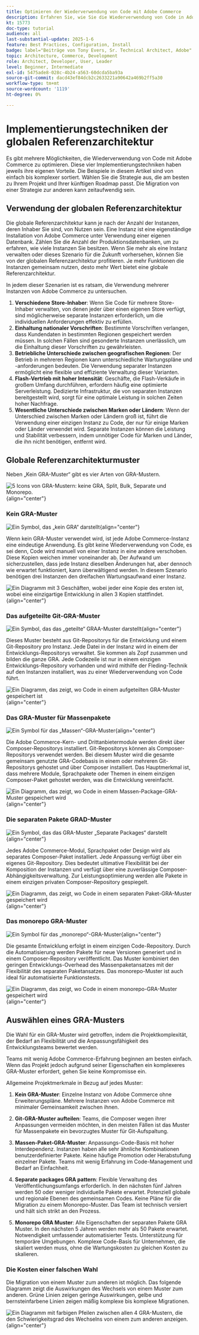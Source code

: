 ```yaml
---
title: Optimieren der Wiederverwendung von Code mit Adobe Commerce
description: Erfahren Sie, wie Sie die Wiederverwendung von Code in Adobe Commerce mit Mustern der globalen Referenzarchitektur optimieren und so die Leistung und Compliance über mehrere Instanzen hinweg verbessern können.
kt: 15773
doc-type: tutorial
audience: all
last-substantial-update: 2025-1-6
feature: Best Practices, Configuration, Install
badge: label="Beiträge von Tony Evers, Sr. Technical Architect, Adobe" type="Informative" url="https://www.linkedin.com/in/evers-tony/" tooltip="Beiträge von Tony Evers"
topic: Architecture, Commerce, Development
role: Architect, Developer, User, Leader
level: Beginner, Intermediate
exl-id: 5475ade8-028c-4b24-a563-60dcda5ba93a
source-git-commit: dacd43ef84dcb2c2633221a90642a469b2ff5a30
workflow-type: tm+mt
source-wordcount: '1119'
ht-degree: 0%

---
```


# Implementierungstechniken der globalen Referenzarchitektur

Es gibt mehrere Möglichkeiten, die Wiederverwendung von Code mit Adobe Commerce zu optimieren. Diese vier Implementierungstechniken haben jeweils ihre eigenen Vorteile. Die Beispiele in diesem Artikel sind von einfach bis komplexer sortiert. Wählen Sie die Strategie aus, die am besten zu Ihrem Projekt und Ihrer künftigen Roadmap passt. Die Migration von einer Strategie zur anderen kann zeitaufwendig sein.

## Verwendung der globalen Referenzarchitektur

Die globale Referenzarchitektur kann je nach der Anzahl der Instanzen, deren Inhaber Sie sind, von Nutzen sein. Eine Instanz ist eine eigenständige Installation von Adobe Commerce unter Verwendung einer eigenen Datenbank. Zählen Sie die Anzahl der Produktionsdatenbanken, um zu erfahren, wie viele Instanzen Sie besitzen. Wenn Sie mehr als eine Instanz verwalten oder dieses Szenario für die Zukunft vorhersehen, können Sie von der globalen Referenzarchitektur profitieren. Je mehr Funktionen die Instanzen gemeinsam nutzen, desto mehr Wert bietet eine globale Referenzarchitektur.

In jedem dieser Szenarien ist es ratsam, die Verwendung mehrerer Instanzen von Adobe Commerce zu untersuchen.

1. **Verschiedene Store-Inhaber**: Wenn Sie Code für mehrere Store-Inhaber verwalten, von denen jeder über einen eigenen Store verfügt, sind möglicherweise separate Instanzen erforderlich, um die individuellen Anforderungen effektiv zu erfüllen.
2. **Einhaltung nationaler Vorschriften**: Bestimmte Vorschriften verlangen, dass Kundendaten in bestimmten Regionen gespeichert werden müssen. In solchen Fällen sind gesonderte Instanzen unerlässlich, um die Einhaltung dieser Vorschriften zu gewährleisten.
3. **Betriebliche Unterschiede zwischen geografischen Regionen**: Der Betrieb in mehreren Regionen kann unterschiedliche Wartungspläne und -anforderungen bedeuten. Die Verwendung separater Instanzen ermöglicht eine flexible und effiziente Verwaltung dieser Varianten.
4. **Flash-Vertrieb mit hoher Intensität**: Geschäfte, die Flash-Verkäufe in großem Umfang durchführen, erfordern häufig eine optimierte Serverleistung. Dedizierte Infrastruktur, die von separaten Instanzen bereitgestellt wird, sorgt für eine optimale Leistung in solchen Zeiten hoher Nachfrage.
5. **Wesentliche Unterschiede zwischen Marken oder Ländern**: Wenn der Unterschied zwischen Marken oder Ländern groß ist, führt die Verwendung einer einzigen Instanz zu Code, der nur für einige Marken oder Länder verwendet wird. Separate Instanzen können die Leistung und Stabilität verbessern, indem unnötiger Code für Marken und Länder, die ihn nicht benötigen, entfernt wird.

## Globale Referenzarchitekturmuster

Neben „Kein GRA-Muster“ gibt es vier Arten von GRA-Mustern.

![5 Icons von GRA-Mustern: keine GRA, Split, Bulk, Separate und Monorepo.](/help/assets/global-reference-architecture/gra-patterns-horizontal.png){align="center"}

### Kein GRA-Muster

![Ein Symbol, das „kein GRA“ darstellt](/help/assets/global-reference-architecture/no-gra.png){align="center"}

Wenn kein GRA-Muster verwendet wird, ist jede Adobe Commerce-Instanz eine eindeutige Anwendung. Es gibt keine Wiederverwendung von Code, es sei denn, Code wird manuell von einer Instanz in eine andere verschoben. Diese Kopien weichen immer voneinander ab. Der Aufwand um sicherzustellen, dass jede Instanz dieselben Änderungen hat, aber dennoch wie erwartet funktioniert, kann überwältigend werden. In diesem Szenario benötigen drei Instanzen den dreifachen Wartungsaufwand einer Instanz.

![Ein Diagramm mit 3 Geschäften, wobei jeder eine Kopie des ersten ist, wobei eine einzigartige Entwicklung in allen 3 Kopien stattfindet.](/help/assets/global-reference-architecture/no-gra-pattern-diagram.png){align="center"}

### Das aufgeteilte Git-GRA-Muster

![Ein Symbol, das das „geteilte“ GRAA-Muster darstellt](/help/assets/global-reference-architecture/split-git.png){align="center"}

Dieses Muster besteht aus Git-Repositorys für die Entwicklung und einem Git-Repository pro Instanz. Jede Datei in der Instanz wird in einem der Entwicklungs-Repositorys verwaltet. Sie kommen als Zopf zusammen und bilden die ganze GRA. Jede Codezeile ist nur in einem einzigen Entwicklungs-Repository vorhanden und wird mithilfe der Fleding-Technik auf den Instanzen installiert, was zu einer Wiederverwendung von Code führt.

![Ein Diagramm, das zeigt, wo Code in einem aufgeteilten GRA-Muster gespeichert ist](/help/assets/global-reference-architecture/split-git-gra-pattern-diagram.png){align="center"}

### Das GRA-Muster für Massenpakete

![Ein Symbol für das „Massen“-GRA-Muster](/help/assets/global-reference-architecture/bulk-packages.png){align="center"}

Die Adobe Commerce-Kern- und Drittanbietermodule werden direkt über Composer-Repositorys installiert. Git-Repositorys können als Composer-Repositorys verwendet werden. Bei diesem Muster wird die gesamte gemeinsam genutzte GRA-Codebasis in einem oder mehreren Git-Repositorys gehostet und über Composer installiert. Das Hauptmerkmal ist, dass mehrere Module, Sprachpakete oder Themen in einem einzigen Composer-Paket gehostet werden, was die Entwicklung vereinfacht.

![Ein Diagramm, das zeigt, wo Code in einem Massen-Package-GRA-Muster gespeichert wird](/help/assets/global-reference-architecture/bulk-gra-pattern-diagram.png){align="center"}

### Die separaten Pakete GRAD-Muster

![Ein Symbol, das das GRA-Muster „Separate Packages“ darstellt](/help/assets/global-reference-architecture/separate-packages.png){align="center"}

Jedes Adobe Commerce-Modul, Sprachpaket oder Design wird als separates Composer-Paket installiert. Jede Anpassung verfügt über ein eigenes Git-Repository. Dies bedeutet ultimative Flexibilität bei der Komposition der Instanzen und verfügt über eine zuverlässige Composer-Abhängigkeitsverwaltung. Zur Leistungsoptimierung werden alle Pakete in einem einzigen privaten Composer-Repository gespiegelt.

![Ein Diagramm, das zeigt, wo Code in einem separaten Paket-GRA-Muster gespeichert wird](/help/assets/global-reference-architecture/separate-packages-gra-pattern-diagram.png){align="center"}

### Das monorepo GRA-Muster

![Ein Symbol für das „monorepo“-GRA-Muster](/help/assets/global-reference-architecture/monorepo.png){align="center"}

Die gesamte Entwicklung erfolgt in einem einzigen Code-Repository. Durch die Automatisierung werden Pakete für neue Versionen generiert und in einem Composer-Repository veröffentlicht. Das Muster kombiniert den geringen Entwicklungs-Overhead des Massenpaketansatzes mit der Flexibilität des separaten Paketansatzes. Das monorepo-Muster ist auch ideal für automatisierte Funktionstests.

![Ein Diagramm, das zeigt, wo Code in einem monorepo-GRA-Muster gespeichert wird](/help/assets/global-reference-architecture/monorepo-gra-pattern-diagram.png){align="center"}

## Auswählen eines GRA-Musters

Die Wahl für ein GRA-Muster wird getroffen, indem die Projektkomplexität, der Bedarf an Flexibilität und die Anpassungsfähigkeit des Entwicklungsteams bewertet werden.

Teams mit wenig Adobe Commerce-Erfahrung beginnen am besten einfach. Wenn das Projekt jedoch aufgrund seiner Eigenschaften ein komplexeres GRA-Muster erfordert, gehen Sie keine Kompromisse ein.

Allgemeine Projektmerkmale in Bezug auf jedes Muster:

1. **Kein GRA-Muster**: Einzelne Instanz von Adobe Commerce ohne Erweiterungspläne. Mehrere Instanzen von Adobe Commerce mit minimaler Gemeinsamkeit zwischen ihnen.

2. **Git-GRA-Muster aufteilen**: Teams, die Composer wegen ihrer Anpassungen vermeiden möchten, in den meisten Fällen ist das Muster für Massenpakete ein bevorzugtes Muster für Git-Aufspaltung.

3. **Massen-Paket-GRA-Muster**: Anpassungs-Code-Basis mit hoher Interdependenz. Instanzen haben alle sehr ähnliche Kombinationen benutzerdefinierter Pakete. Keine häufige Promotion oder Herabstufung einzelner Pakete. Teams mit wenig Erfahrung im Code-Management und Bedarf an Einfachheit.

4. **Separate packages GRA pattern**: Flexible Verwaltung des Veröffentlichungsumfangs erforderlich. In den nächsten fünf Jahren werden 50 oder weniger individuelle Pakete erwartet. Potenziell globale und regionale Ebenen des gemeinsamen Codes. Keine Pläne für die Migration zu einem Monorepo-Muster. Das Team ist technisch versiert und hält sich strikt an den Prozess.

5. **Monorepo GRA Muster**: Alle Eigenschaften der separaten Pakete GRA Muster. In den nächsten 5 Jahren werden mehr als 50 Pakete erwartet. Notwendigkeit umfassender automatisierter Tests. Unterstützung für temporäre Umgebungen. Komplexe Code-Basis für Unternehmen, die skaliert werden muss, ohne die Wartungskosten zu gleichen Kosten zu skalieren.

### Die Kosten einer falschen Wahl

Die Migration von einem Muster zum anderen ist möglich. Das folgende Diagramm zeigt die Auswirkungen des Wechsels von einem Muster zum anderen. Grüne Linien zeigen geringe Auswirkungen, gelbe und bernsteinfarbene Linien zeigen mäßig komplexe bis komplexe Migrationen.

![Ein Diagramm mit farbigen Pfeilen zwischen allen 4 GRA-Mustern, die den Schwierigkeitsgrad des Wechselns von einem zum anderen anzeigen.](/help/assets/global-reference-architecture/wrong-choice.png){align="center"}
